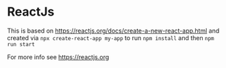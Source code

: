 # ReactJs

This is based on https://reactjs.org/docs/create-a-new-react-app.html and created via `npx create-react-app my-app` to run `npm install` and then `npm run start`

For more info see https://reactjs.org